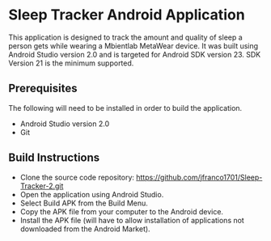 # Sleep Tracker Android Application

This application is designed to track the amount and quality of sleep a person gets while wearing a Mbientlab MetaWear device.
It was built using Android Studio version 2.0 and is targeted for Android SDK version 23.  SDK Version 21 is the minimum supported.

## Prerequisites

The following will need to be installed in order to build the application.

* Android Studio version 2.0
* Git

## Build Instructions

* Clone the source code repository: https://github.com/jfranco1701/Sleep-Tracker-2.git
* Open the application using Android Studio.
* Select Build APK from the Build Menu.
* Copy the APK file from your computer to the Android device.
* Install the APK file (will have to allow installation of applications not downloaded from the Android Market).
